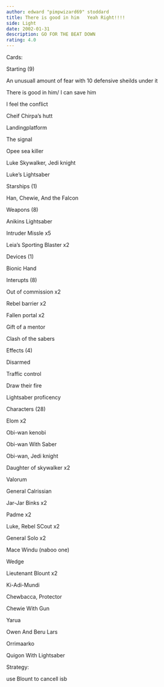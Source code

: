 ```yaml
---
author: edward "pimpwizard69" stoddard
title: There is good in him   Yeah Right!!!!
side: Light
date: 2002-01-31
description: GO FOR THE BEAT DOWN
rating: 4.0
---
```

Cards: 

Starting (9)
 An unusuall amount of fear with 10 defensive sheilds under it
 There is good in him/ I can save him
 I feel the conflict
 Cheif Chirpa’s hutt
 Landingplatform
 The signal
 Opee sea killer
 Luke Skywalker, Jedi knight
 Luke’s Lightsaber

Starships (1)
 Han, Chewie, And the Falcon

Weapons (8)
 Anikins Lightsaber
 Intruder Missle x5
 Leia’s Sporting Blaster x2

Devices (1)
 Bionic Hand

Interupts (8)
 Out of commission x2
 Rebel barrier x2
 Fallen portal x2
 Gift of a mentor
 Clash of the sabers

Effects (4)
 Disarmed
 Traffic control
 Draw their fire
 Lightsaber proficency

Characters (28)
 Elom x2
 Obi-wan kenobi
 Obi-wan With Saber
 Obi-wan, Jedi knight
 Daughter of skywalker x2
 Valorum
 General Calrissian
 Jar-Jar Binks x2
 Padme x2
 Luke, Rebel SCout x2 
 General Solo x2
 Mace Windu (naboo one)
 Wedge
 Lieutenant Blount x2
 Ki-Adi-Mundi
 Chewbacca, Protector
 Chewie With Gun 
 Yarua 
 Owen And Beru Lars
 Orrimaarko
 Quigon With Lightsaber 

Strategy: 

use Blount to cancell isb 